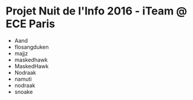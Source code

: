 # Projet Nuit de l'Info 2016 - iTeam @ ECE Paris

* Aand
* flosangduken
* majjz
* maskedhawk
* MaskedHawk
* Nodraak
* namuti
* nodraak
* snoake

